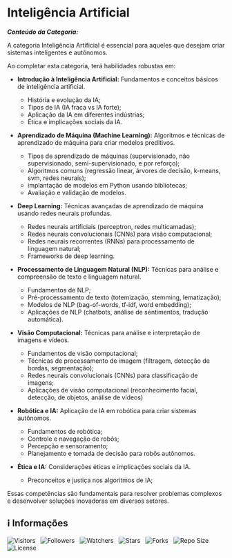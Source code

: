 <!-- Título -->
# Inteligência Artificial

***Conteúdo da Categoria:***

A categoria Inteligência Artificial é essencial para aqueles que desejam criar sistemas inteligentes e autônomos.

Ao completar esta categoria, terá habilidades robustas em:

* **Introdução à Inteligência Artificial:** Fundamentos e conceitos básicos de inteligência artificial.
  * História e evolução da IA;
  * Tipos de IA (IA fraca vs IA forte);
  * Aplicação da IA em diferentes indústrias;
  * Ética e implicações sociais da IA.

* **Aprendizado de Máquina (Machine Learning):** Algoritmos e técnicas de aprendizado de máquina para criar modelos preditivos.
  * Tipos de aprendizado de máquinas (supervisionado, não supervisionado, semi-supervisionado, e por reforço);
  * Algoritmos comuns (regressão linear, árvores de decisão, k-means, svm, redes neurais);
  * implantação de modelos em Python usando bibliotecas;
  * Avaliação e validação de modelos.

* **Deep Learning:** Técnicas avançadas de aprendizado de máquina usando redes neurais profundas.
  * Redes neurais artificiais (perceptron, redes multicamadas);
  * Redes neurais convolucionais (CNNs) para visão computacional;
  * Redes neurais recorrentes (RNNs) para processamento de linguagem natural;
  * Frameworks de deep learning.

* **Processamento de Linguagem Natural (NLP):** Técnicas para análise e compreensão de texto e linguagem natural.
  * Fundamentos de NLP;
  * Pré-processamento de texto (totemização, stemming, lematização);
  * Modelos de NLP (bag-of-words, tf-idf, word embedding);
  * Aplicações de NLP (chatbots, análise de sentimentos, tradução automática).

* **Visão Computacional:** Técnicas para análise e interpretação de imagens e vídeos.
  * Fundamentos de visão computacional;
  * Técnicas de processamento de imagem (filtragem, detecção de bordas, segmentação);
  * Redes neurais convolucionais (CNNs) para classificação de imagens;
  * Aplicações de visão computacional (reconhecimento facial, detecção, de objetos, análise de vídeos)

* **Robótica e IA:** Aplicação de IA em robótica para criar sistemas autônomos.
  * Fundamentos de robótica;
  * Controle e navegação de robôs;
  * Percepção e sensoramento;
  * Planejamento e tomada de decisão para robôs autônomos.

* **Ética e IA:** Considerações éticas e implicações sociais da IA.
  * Preconceitos e justiça nos algoritmos de IA;

Essas competências são fundamentais para resolver problemas complexos e desenvolver soluções inovadoras em diversos setores.

<!-- Informações -->
## &#8505; Informações

![Visitors](https://api.visitorbadge.io/api/visitors?path=Devsgeeknerd%2Fcat-int-art&label=Visitantes&labelColor=%23700070&labelStyle=none&countColor=%23000fff&style=plastic&color=%23ffffff "Total de Visitantes")
&nbsp;
![Followers](https://img.shields.io/github/followers/Devsgeeknerd?style=p&label=Seguidores&labelColor=800080&color=000fff "Total de Seguidores")
&nbsp;
![Watchers](https://img.shields.io/github/watchers/Devsgeeknerd/cat-int-art?style=p&label=Observadores&labelColor=800080&color=000fff "Total de Observadores")
&nbsp;
![Stars](https://img.shields.io/github/stars/Devsgeeknerd/cat-int-art?style=p&label=Estrelas&labelColor=800080&color=000fff "Total de Estrelas")
&nbsp;
![Forks](https://img.shields.io/github/forks/Devsgeeknerd/cat-int-art?style=p&label=Bifurcações&labelColor=800080&color=000fff "Total de Bifurcações")
&nbsp;
![Repo Size](https://img.shields.io/github/repo-size/Devsgeeknerd/cat-int-art?style=p&label=Tamanho&labelColor=800080&color=000fff "Tamanho do Repositório")
&nbsp;
![License](https://img.shields.io/github/license/Devsgeeknerd/cat-int-art?style=p&label=Licença&labelColor=800080&color=000fff "Licença do Repositório")
